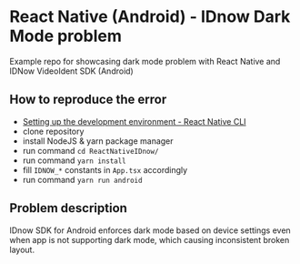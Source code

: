 # React Native (Android) - IDnow Dark Mode problem

Example repo for showcasing dark mode problem with React Native and IDNow VideoIdent SDK (Android) 

## How to reproduce the error

- [Setting up the development environment - React Native CLI](https://reactnative.dev/docs/environment-setup)
- clone repository
- install NodeJS & yarn package manager
- run command `cd ReactNativeIDnow/`
- run command `yarn install`
- fill `IDNOW_*` constants in `App.tsx` accordingly
- run command `yarn run android`

## Problem description

IDnow SDK for Android enforces dark mode based on device settings even when app is not supporting dark mode, which causing inconsistent broken layout.